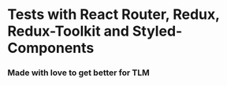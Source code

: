 # Tests with React Router, Redux, Redux-Toolkit and Styled-Components

### Made with love to get better for TLM
